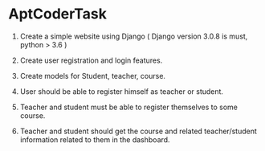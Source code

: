 # AptCoderTask
1. Create a simple website using Django ( Django version 3.0.8 is must, python > 3.6 )

2. Create user registration and login features.

3. Create models for Student, teacher, course.

4. User should be able to register himself as teacher or student.

5. Teacher and student must be able to register themselves to some course.

6. Teacher and student should get the course and related teacher/student information related to them in the dashboard.
